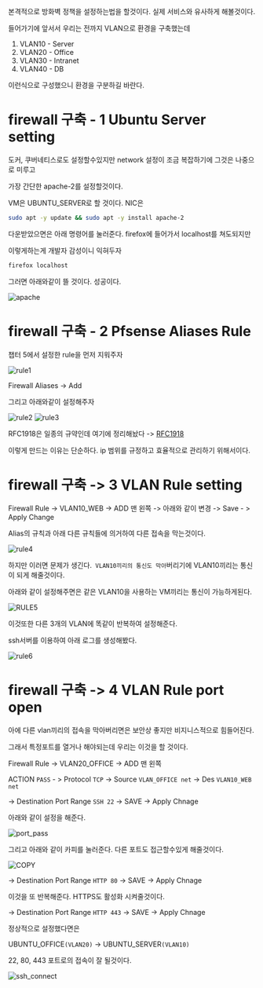 본격적으로 방화벽 정책을 설정하는법을 할것이다.
실제 서비스와 유사하게 해볼것이다. 

들어가기에 앞서서 우리는 전까지 VLAN으로 환경을 구축했는데

1. VLAN10 - Server
2. VLAN20 - Office
3. VLAN30 - Intranet
4. VLAN40 - DB

이런식으로 구성했으니 환경을 구분하길 바란다.

# firewall 구축  - 1 Ubuntu Server setting 

도커, 쿠버네티스로도 설정할수있지만 network 설정이 조금 복잡하기에 그것은 나중으로 미루고

가장 간단한 apache-2를 설정할것이다.

VM은 UBUNTU_SERVER로 할 것이다. NIC은 

``` bash
sudo apt -y update && sudo apt -y install apache-2
```

다운받았으면은 아래 명령어를 눌러준다. firefox에 들어가서 localhost를 쳐도되지만

이렇게하는게 개발자 감성이니 익혀두자

``` bash
firefox localhost
```

그러면 아래와같이 뜰 것이다. 성공이다. 

![apache](./img/apache.png)


# firewall 구축  - 2 Pfsense Aliases Rule

챕터 5에서 설정한 rule을 먼저 지워주자

![rule1](./img/rule1.png)

Firewall Aliases -> Add 

그리고 아래와같이 설정해주자

![rule2](./img/rule2.png)
![rule3](./img/rule3.png)

RFC1918은 일종의 규약인데 여기에 정리해놨다 -> [RFC1918](./RFC1918.md)

이렇게 만드는 이유는 단순하다. ip 범위를 규정하고 효율적으로 관리하기 위해서이다.

# firewall 구축 -> 3 VLAN Rule setting

Firewall Rule -> VLAN10_WEB -> ADD 맨 왼쪽 -> 아래와 같이 변경 -> Save - > Apply Change

Alias의 규칙과 아래 다른 규칙들에 의거하여 다른 접속을 막는것이다. 

![rule4](./img/rule4.png)

하지만 이러면 문제가 생긴다.` VLAN10끼리의 통신도 막아`버리기에 VLAN10끼리는 통신이 되게 해줄것이다.

아래와 같이 설정해주면은 같은 VLAN10을 사용하는 VM끼리는 통신이 가능하게된다.

![RULE5](./img/rule5.png)

이것또한 다른 3개의 VLAN에 똑같이 반복하여 설정해준다.

ssh서버를 이용하여 아래 로그를 생성해봤다. 



![rule6](./img/rule6.png)


# firewall 구축 -> 4 VLAN Rule port open

아에 다른 vlan끼리의 접속을 막아버리면은 보안상 좋지만 비지니스적으로 힘들어진다.

그래서 특정포트를 열거나 해야되는데 우리는 이것을 할 것이다. 

Firewall Rule -> VLAN20_OFFICE -> ADD 맨 왼쪽

ACTION `PASS` - > Protocol `TCP` -> Source `VLAN_OFFICE net` -> Des `VLAN10_WEB net`

-> Destination Port Range `SSH 22` -> SAVE -> Apply Chnage

아래와 같이 설정을 해준다.


![port_pass](./img/port_pass.png)

그리고 아래와 같이 카피를 눌러준다. 다른 포트도 접근할수있게 해줄것이다.

![COPY](./img/copy.png)

-> Destination Port Range `HTTP 80` -> SAVE -> Apply Chnage


이것을 또 반복해준다. HTTPS도 활성화 시켜줄것이다.

-> Destination Port Range `HTTP 443` -> SAVE -> Apply Chnage

정상적으로 설정했다면은 

UBUNTU_OFFICE`(VLAN20)` -> UBUNTU_SERVER`(VLAN10)` 

22, 80, 443 포트로의 접속이 잘 될것이다.

![ssh_connect](./img/ssh_connect.png)
